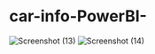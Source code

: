 # car-info-PowerBI-
![Screenshot (13)](https://github.com/user-attachments/assets/27e0454d-f2fe-449d-be62-4359b29a0de5)
![Screenshot (14)](https://github.com/user-attachments/assets/acf8650b-0e07-4f92-a834-fe0406e35e74)



